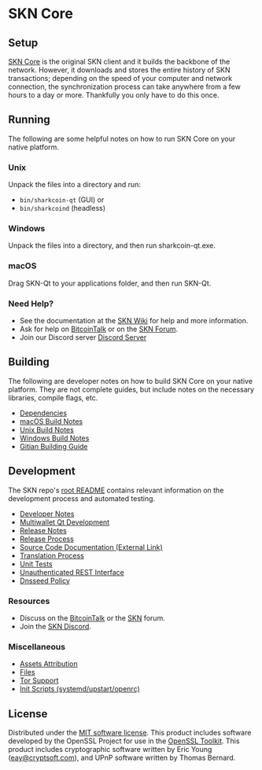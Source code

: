 SKN Core
=============

Setup
---------------------
[SKN Core](http://sharkcoin.org/wallet) is the original SKN client and it builds the backbone of the network. However, it downloads and stores the entire history of SKN transactions; depending on the speed of your computer and network connection, the synchronization process can take anywhere from a few hours to a day or more. Thankfully you only have to do this once.

Running
---------------------
The following are some helpful notes on how to run SKN Core on your native platform.

### Unix

Unpack the files into a directory and run:

- `bin/sharkcoin-qt` (GUI) or
- `bin/sharkcoind` (headless)

### Windows

Unpack the files into a directory, and then run sharkcoin-qt.exe.

### macOS

Drag SKN-Qt to your applications folder, and then run SKN-Qt.

### Need Help?

* See the documentation at the [SKN Wiki](https://github.com/SKN-Project/SKN/wiki)
for help and more information.
* Ask for help on [BitcoinTalk](https://bitcointalk.org/index.php?topic=1262920.0) or on the [SKN Forum](http://forum.sharkcoin.org/).
* Join our Discord server [Discord Server](https://discord.sharkcoin.org)

Building
---------------------
The following are developer notes on how to build SKN Core on your native platform. They are not complete guides, but include notes on the necessary libraries, compile flags, etc.

- [Dependencies](dependencies.md)
- [macOS Build Notes](build-osx.md)
- [Unix Build Notes](build-unix.md)
- [Windows Build Notes](build-windows.md)
- [Gitian Building Guide](gitian-building.md)

Development
---------------------
The SKN repo's [root README](/README.md) contains relevant information on the development process and automated testing.

- [Developer Notes](developer-notes.md)
- [Multiwallet Qt Development](multiwallet-qt.md)
- [Release Notes](release-notes.md)
- [Release Process](release-process.md)
- [Source Code Documentation (External Link)](https://www.fuzzbawls.pw/sharkcoin/doxygen/)
- [Translation Process](translation_process.md)
- [Unit Tests](unit-tests.md)
- [Unauthenticated REST Interface](REST-interface.md)
- [Dnsseed Policy](dnsseed-policy.md)

### Resources
* Discuss on the [BitcoinTalk](https://bitcointalk.org/index.php?topic=1262920.0) or the [SKN](http://forum.sharkcoin.org/) forum.
* Join the [SKN Discord](https://discord.sharkcoin.org).

### Miscellaneous
- [Assets Attribution](assets-attribution.md)
- [Files](files.md)
- [Tor Support](tor.md)
- [Init Scripts (systemd/upstart/openrc)](init.md)

License
---------------------
Distributed under the [MIT software license](/COPYING).
This product includes software developed by the OpenSSL Project for use in the [OpenSSL Toolkit](https://www.openssl.org/). This product includes
cryptographic software written by Eric Young ([eay@cryptsoft.com](mailto:eay@cryptsoft.com)), and UPnP software written by Thomas Bernard.
